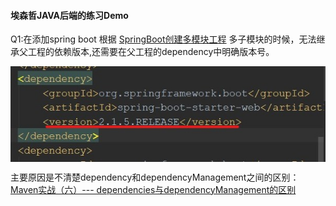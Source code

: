 #### 埃森哲JAVA后端的练习Demo
Q1:在添加spring boot 根据
[SpringBoot创建多模块工程](https://blog.csdn.net/qq_39839075/article/details/83311925)
多子模块的时候，无法继承父工程的依赖版本,还需要在父工程的dependency中明确版本号。  

<img src="https://github.com/Fireworm007/picture/blob/master/images/SharedScreenshot0.jpg?raw=true" div align=center />

主要原因是不清楚dependency和dependencyManagement之间的区别：
[Maven实战（六）--- dependencies与dependencyManagement的区别](https://blog.csdn.net/liutengteng130/article/details/46991829)
